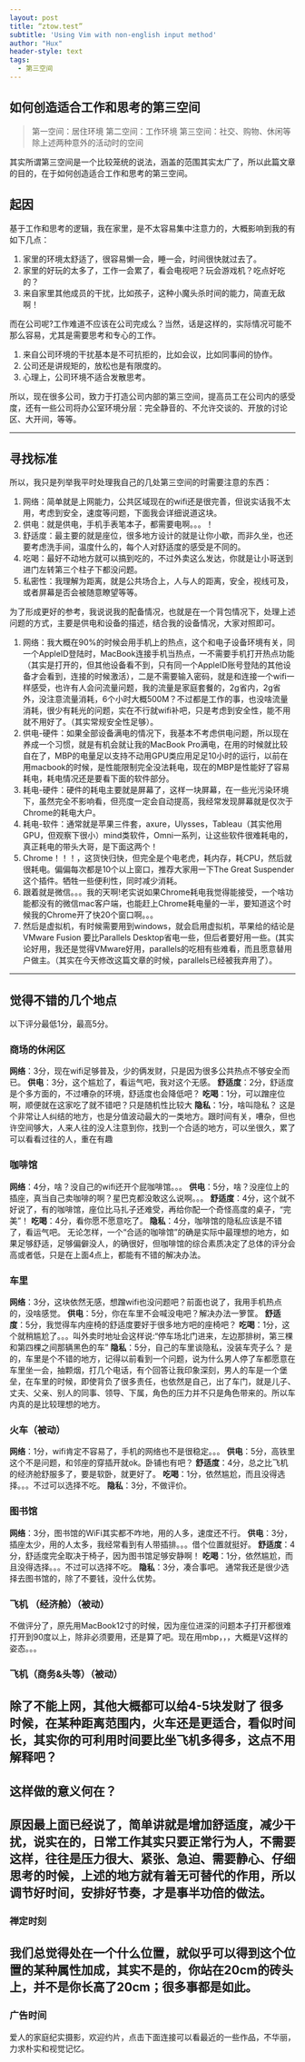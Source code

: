 ```yaml
---
layout: post
title: “ztow.test”
subtitle: 'Using Vim with non-english input method'
author: "Hux"
header-style: text
tags:
  - 第三空间
---
```


## 如何创造适合工作和思考的第三空间
> 第一空间：居住环境
> 第二空间：工作环境
> 第三空间：社交、购物、休闲等除上述两种意外的活动时的空间

其实所谓第三空间是一个比较笼统的说法，涵盖的范围其实太广了，所以此篇文章的目的，在于如何创造适合工作和思考的第三空间。

## 起因
基于工作和思考的逻辑，我在家里，是不太容易集中注意力的，大概影响到我的有如下几点：
1. 家里的环境太舒适了，很容易懒一会，睡一会，时间很快就过去了。
2. 家里的好玩的太多了，工作一会累了，看会电视吧？玩会游戏机？吃点好吃的？
3. 来自家里其他成员的干扰，比如孩子，这种小魔头杀时间的能力，简直无敌啊！

而在公司呢?工作难道不应该在公司完成么？当然，话是这样的，实际情况可能不那么容易，尤其是需要思考和专心的工作。
1. 来自公司环境的干扰基本是不可抗拒的，比如会议，比如同事间的协作。
2. 公司还是讲规矩的，放松也是有限度的。
3. 心理上，公司环境不适合发散思考。

所以，现在很多公司，致力于打造公司内部的第三空间，提高员工在公司内的感受度，还有一些公司将办公室环境分层：完全静音的、不允许交谈的、开放的讨论区、大开间，等等。

---- 
## 寻找标准
所以，我只是列举我平时处理我自己的几处第三空间的时需要注意的东西：
1. 网络：简单就是上网能力，公共区域现在的wifi还是很完善，但说实话我不太用，考虑到安全，速度等问题，下面我会详细说道这块。
2. 供电：就是供电，手机手表笔本子，都需要电啊。。。！
3. 舒适度：最主要的就是座位，很多地方设计的就是让你小歇，而非久坐，也还要考虑洗手间，温度什么的，每个人对舒适度的感受是不同的。
4. 吃喝：最好不动地方就可以搞到吃的，不过外卖这么发达，你就是让小哥送到进门左转第三个柱子下都没问题。
5. 私密性：我理解为距离，就是公共场合上，人与人的距离，安全，视线可及，或者屏幕是否会被随意瞭望等等。

为了形成更好的参考，我说说我的配备情况，也就是在一个背包情况下，处理上述问题的方式，主要是供电和设备的描述，结合我的设备情况，大家对照即可。

1. 网络：我大概在90%的时候会用手机上的热点，这个和电子设备环境有关，同一个AppleID登陆时，MacBook连接手机当热点，一不需要手机打开热点功能（其实是打开的，但其他设备看不到，只有同一个AppleID账号登陆的其他设备才会看到，连接的时候激活），二是不需要输入密码，就是和连接一个wifi一样感受，也许有人会问流量问题，我的流量是家庭套餐的，2g省内，2g省外，没注意流量消耗，6个小时大概500M？不过都是工作的事，也没啥流量消耗，很少有耗光的问题，实在不行就wifi补吧，只是考虑到安全性，能不用就不用好了。（其实常规安全性足够）。
2. 供电-硬件：如果全部设备满电的情况下，我基本不考虑供电问题，所以现在养成一个习惯，就是有机会就让我的MacBook Pro满电，在用的时候就比较自在了，MBP的电量足以支持不动用GPU类应用足足10小时的运行，以前在用macbook的时候，是性能限制完全没法耗电，现在的MBP是性能好了容易耗电，耗电情况还是要看下面的软件部分。
3. 耗电-硬件：硬件的耗电主要就是屏幕了，这样一块屏幕，在一些光污染环境下，虽然完全不影响看，但亮度一定会自动提高，我经常发现屏幕就是仅次于Chrome的耗电大户。
3. 耗电-软件：通常就是苹果三件套，axure，UIysses，Tableau（其实他用GPU，但观察下很小）mind类软件，Omni一系列，让这些软件很难耗电的，真正耗电的带头大哥，是下面这两个！
4. Chrome！！！，这货快归快，但完全是个电老虎，耗内存，耗CPU，然后就很耗电。偏偏每次都是10个以上窗口，推荐大家用一下The Great Suspender这个插件。牺牲一些便利性，同时减少消耗。
5. 跟着就是微信。。。我的天啊!老实说如果Chrome耗电我觉得能接受，一个啥功能都没有的微信mac客户端，也能赶上Chrome耗电量的一半，要知道这个时候我的Chrome开了快20个窗口啊。。。
6. 然后是虚拟机，有时候需要用到windows，就会启用虚拟机，苹果给的结论是VMware Fusion 要比Parallels Desktop省电一些，但后者要好用一些。(其实论好用，我还是觉得VMware好用，parallels的吃相有些难看，而且愿意替用户做主。（其实在今天修改这篇文章的时候，parallels已经被我弃用了）。

---- 

## 觉得不错的几个地点
以下评分最低1分，最高5分。

### 商场的休闲区
**网络**：3分，现在wifi足够普及，少的俩发财，只是因为很多公共热点不够安全而已。
**供电**：3分，这个尴尬了，看运气吧，我对这个无感。
**舒适度**：2分，舒适度是个多方面的，不过嘈杂的环境，舒适度也会降低吧？
**吃喝**：1分，可以蹭座位啊，顺便就在这家吃了就不错吧？只是随机性比较大
**隐私**：1分，啥叫隐私？
这是个非常让人纠结的地方，也是分值波动最大的一类地方。跟时间有关，嘈杂，但也许空间够大，人来人往的没人注意到你，找到一个合适的地方，可以坐很久，累了可以看看过往的人，重在有趣
### 咖啡馆
**网络**：4分，啥？没自己的wifi还开个屁咖啡馆。。。
**供电**：5分，啥？没座位上的插座，真当自己卖咖啡的啊？星巴克都没敢这么说啊。。。
**舒适度**：4分，这个就不好说了，有的咖啡馆，座位比马扎子还难受，再给你配一个奇怪高度的桌子，“完美”！
**吃喝**：4分，看你愿不愿意吃了。
**隐私**：4分，咖啡馆的隐私应该是不错了，看运气吧。
无论怎样，一个“合适的咖啡馆”的确是实际中最理想的地方，如果足够舒适，足够偏僻没人，的确很好，但咖啡馆的综合素质决定了总体的评分会高或者低，只是在上面4点上，都能有不错的解决办法。
### 车里
**网络**：3分，这块依然无感，想蹭wifi也没问题吧？前面也说了，我用手机热点的，没啥感觉。
**供电**：5分，你在车里不会喊没电吧？解决办法一箩筐。
**舒适度**：5分，我觉得车内座椅的舒适度要好于很多地方吧的座椅吧？
**吃喝**：1分，这个就稍尴尬了。。。叫外卖时地址会这样说:“停车场北门进来，左边那排树，第三棵和第四棵之间那辆黑色的车”
**隐私**：5分，自己的车里谈隐私，没装车壳子么？
是的，车里是个不错的地方，记得以前看到一个问题，说为什么男人停了车都愿意在车里坐一会，抽颗烟，打几个电话，有个回答让我印象深刻，男人的车是一个堡垒，在车里的时候，即使背负了很多责任，也依然是自己，出了车门，就是儿子、丈夫、父亲、别人的同事、领导、下属，角色的压力并不只是角色带来的。所以车内真的是比较理想的地方。
### 火车（被动）
**网络**：1分，wifi肯定不容易了，手机的网络也不是很稳定。。。
**供电**：5分，高铁里这个不是问题，和邻座的穿插开就ok。卧铺也有吧？
**舒适度**：4分，总之比飞机的经济舱舒服多了，要是软卧，就更好了。
**吃喝**：1分，依然尴尬，而且没得选择。。。不过可以选择不吃。
**隐私**：3分，不做评价。
### 图书馆
**网络**：3分，图书馆的WiFi其实都不咋地，用的人多，速度还不行。
**供电**：3分，插座太少，用的人太多，我经常看到有人带插排。。。借个位置就挺好。
**舒适度**：4分，舒适度完全取决于椅子，因为图书馆足够安静啊！
**吃喝**：1分，依然尴尬，而且没得选择。。。不过可以选择不吃。
**隐私**：3分，凑合事吧。
通常我还是很少选择去图书馆的，除了不要钱，没什么优势。

### 飞机 （经济舱）（被动）
不做评分了，原先用MacBook12寸的时候，因为座位进深的问题本子打开都很难打开到90度以上，除非必须要用，还是算了吧。现在用mbp，，，大概是V这样的姿态。。。
### 飞机（商务&头等）（被动）
除了不能上网，其他大概都可以给4-5块发财了
很多时候，在某种距离范围内，火车还是更适合，看似时间长，其实你的可利用时间要比坐飞机多得多，这点不用解释吧？
---- 
## 这样做的意义何在？
原因最上面已经说了，简单讲就是增加舒适度，减少干扰，说实在的，日常工作其实只要正常行为人，不需要这样，往往是压力很大、紧张、急迫、需要静心、仔细思考的时候，上述的地方就有着无可替代的作用，所以调节好时间，安排好节奏，才是事半功倍的做法。
---- 
### 禅定时刻
我们总觉得处在一个什么位置，就似乎可以得到这个位置的某种属性加成，其实不是的，你站在20cm的砖头上，并不是你长高了20cm；很多事都是如此。
---- 
### 广告时间
爱人的家庭纪实摄影，欢迎约片，点击下面连接可以看最近的一些作品，不华丽，力求朴实和视觉记忆。